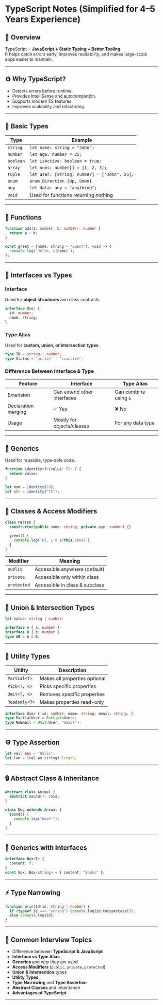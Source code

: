 # TypeScript Notes (Simplified for 4–5 Years Experience)

## 🧠 Overview

TypeScript = **JavaScript + Static Typing + Better Tooling**  
It helps catch errors early, improves readability, and makes large-scale apps easier to maintain.

---

## ⚙️ Why TypeScript?

- Detects errors before runtime.  
- Provides IntelliSense and autocompletion.  
- Supports modern ES features.  
- Improves scalability and refactoring.  

---

## 🧩 Basic Types

| Type | Example |
|------|----------|
| `string` | `let name: string = "John";` |
| `number` | `let age: number = 25;` |
| `boolean` | `let isActive: boolean = true;` |
| `array` | `let nums: number[] = [1, 2, 3];` |
| `tuple` | `let user: [string, number] = ["John", 25];` |
| `enum` | `enum Direction {Up, Down}` |
| `any` | `let data: any = "anything";` |
| `void` | Used for functions returning nothing |

---

## 🧰 Functions

```ts
function add(a: number, b: number): number {
  return a + b;
}

const greet = (name: string = "Guest"): void => {
  console.log(`Hello, ${name}`);
};
```

---

## 🧱 Interfaces vs Types

### Interface
Used for **object structures** and class contracts.
```ts
interface User {
  id: number;
  name: string;
}
```

### Type Alias
Used for **custom, union, or intersection types**.
```ts
type ID = string | number;
type Status = "active" | "inactive";
```

### Difference Between Interface & Type

| Feature | Interface | Type Alias |
|----------|------------|-------------|
| Extension | Can extend other interfaces | Can combine using `&` |
| Declaration merging | ✅ Yes | ❌ No |
| Usage | Mostly for objects/classes | For any data type |

---

## 🧬 Generics

Used for reusable, type-safe code.

```ts
function identity<T>(value: T): T {
  return value;
}

let num = identity(10);
let str = identity("TS");
```

---

## 🧱 Classes & Access Modifiers

```ts
class Person {
  constructor(public name: string, private age: number) {}

  greet() {
    console.log(`Hi, I'm ${this.name}`);
  }
}
```

| Modifier | Meaning |
|-----------|----------|
| `public` | Accessible anywhere (default) |
| `private` | Accessible only within class |
| `protected` | Accessible in class & subclass |

---

## 🔁 Union & Intersection Types

```ts
let value: string | number;

interface A { a: number }
interface B { b: number }
type AB = A & B;
```

---

## 🧠 Utility Types

| Utility | Description |
|----------|--------------|
| `Partial<T>` | Makes all properties optional |
| `Pick<T, K>` | Picks specific properties |
| `Omit<T, K>` | Removes specific properties |
| `Readonly<T>` | Makes properties read-only |

```ts
interface User { id: number; name: string; email: string; }
type PartialUser = Partial<User>;
type NoEmail = Omit<User, "email">;
```

---

## ⚙️ Type Assertion

```ts
let val: any = "Hello";
let len = (val as string).length;
```

---

## 🔒 Abstract Class & Inheritance

```ts
abstract class Animal {
  abstract sound(): void;
}

class Dog extends Animal {
  sound() {
    console.log("Woof!");
  }
}
```

---

## 🧠 Generics with Interfaces

```ts
interface Box<T> {
  content: T;
}
const box: Box<string> = { content: "Books" };
```

---

## ⚡ Type Narrowing

```ts
function printId(id: string | number) {
  if (typeof id === "string") console.log(id.toUpperCase());
  else console.log(id);
}
```

---

## 💬 Common Interview Topics

- Difference between **TypeScript & JavaScript**
- **Interface vs Type Alias**
- **Generics** and why they are used
- **Access Modifiers** (`public`, `private`, `protected`)
- **Union & Intersection** types
- **Utility Types**
- **Type Narrowing** and **Type Assertion**
- **Abstract Classes** and inheritance
- **Advantages of TypeScript**

---

